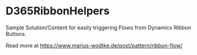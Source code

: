 # D365RibbonHelpers
Sample Solution/Content for easily triggering Flows from Dynamics Ribbon Buttons.

Read more at https://www.marius-wodtke.de/post/pattern/ribbon-flow/
